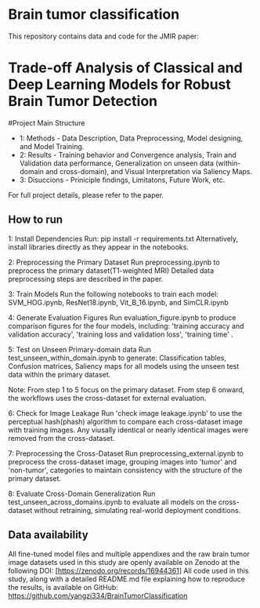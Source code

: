 # Brain tumor classification 

This repository contains data and code for the JMIR paper:
# Trade-off Analysis of Classical and Deep Learning Models for Robust Brain Tumor Detection 

#Project Main Structure
- 1: Methods - Data Description, Data Preprocessing, Model designing, and Model Training.
- 2: Results - Training behavior and Convergence analysis, Train and Validation data performance, Generalization on unseen data (within-domain and cross-domain), and Visual Interpretation via Saliency Maps. 
- 3: Disuccions - Priniciple findings, Limitatons, Future Work, etc. 

For full project details, please refer to the paper.

## How to run
1: Install Dependencies
Run: pip install -r requirements.txt
Alternatively, install libraries directly as they appear in the notebooks.

2: Preprocessing the Primary Dataset
Run preprocessing.ipynb to preprocess the primary dataset(T1-weighted MRI)
Detailed data preprocessing steps are described in the paper. 

3: Train Models
Run the following notebooks to train each model: 
SVM_HOG.ipynb, ResNet18.ipynb, Vit_B_16.ipynb, and SimCLR.ipynb

4: Generate Evaluation Figures 
Run evaluation_figure.ipynb to produce comparison figures for the four models, including:
'training accuracy and validation accuracy', 'training loss and validation loss', 'training time' . 

5: Test on Unseen Primary-domain data
Run test_unseen_within_domain.ipynb to generate:
Classification tables, Confusion matrices, Saliency maps 
for all models using the unseen test data within the primary dataset.

Note: From step 1 to 5 focus on the primary dataset. From step 6 onward, the workflows uses the cross-dataset for external evaluation. 

6: Check for Image Leakage
Run 'check image leakage.ipynb' to use the perceptual hash(phash) algorithm to compare each cross-dataset image with training images. 
Any viusally identical or nearly identical images were removed from the cross-dataset. 

7: Preprocessing the Cross-Dataset
Run preprocessing_external.ipynb to preprocess the cross-dataset image, grouping images into 'tumor' and 'non-tumor', categories to maintain consistency with the structure of the primary dataset. 

8: Evaluate Cross-Domain Generalization
Run test_unseen_across_domains.ipynb to evaluate all models on the cross-dataset without retraining, simulating real-world deployment conditions.


## Data availability
All fine-tuned model files and multiple appendixes and the raw brain tumor image datasets used in this study are openly available on Zenodo at the following DOI: [https://zenodo.org/records/16944361]
All code used in this study, along with a detailed README.md file explaining how to reproduce the results, is available on GitHub: 
https://github.com/yangzi334/BrainTumorClassification


